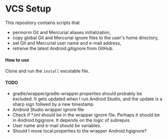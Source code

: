VCS Setup
=========

This repository contains scripts that 
  * permorm Git and Mercurial aliases initialization,
  * copy global Git and Mercurial ignore files to the user's home directory,
  * set Git and Mercurial user name and e-mail address,
  * retreive the latest Android.gitignore from GitHub.

#### How to use

Clone and run the `install` excutable file.

#### TODO
* gradle/wrapper/gradle-wrapper.properties should probably be excluded. It gets updated when I run Android Studio, and the update is a sharp sign follwed by a new timestamp
* Android Studio wrapper ignore file
* Check if *.iml should be in the wrapper ignore file. Perhaps it should be in Android.hgignore. It depends on the logic of subrepos
* User name and e-mail should be variables.
* Should I move local.properties to the wrapper Android.hgignore?
